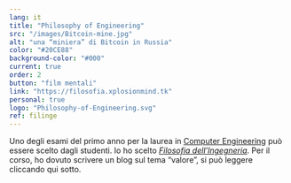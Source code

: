 ```yaml
---
lang: it
title: "Philosophy of Engineering"
src: "/images/Bitcoin-mine.jpg"
alt: "una “miniera” di Bitcoin in Russia"
color: "#20CE88"
background-color: "#000"
current: true
order: 2
button: "film mentali"
link: "https://filosofia.xplosionmind.tk"
personal: true
logo: "Philosophy-of-Engineering.svg"
ref: filinge
---
```

Uno degli esami del primo anno per la laurea in <a href="https://didattica.polito.it/pls/portal30/sviluppo.offerta_formativa_2019.vis?p_coorte=2020&p_sdu=37&p_cds=10" rel="noopener" target="_blank">Computer Engineering</a> può essere scelto dagli studenti. Io ho scelto <a href="http://filinge.blogspot.com" rel="noopener" target="blank">_Filosofia dell’Ingegneria_</a>. Per il corso, ho dovuto scrivere un blog sul tema “valore”, si può leggere cliccando qui sotto.
